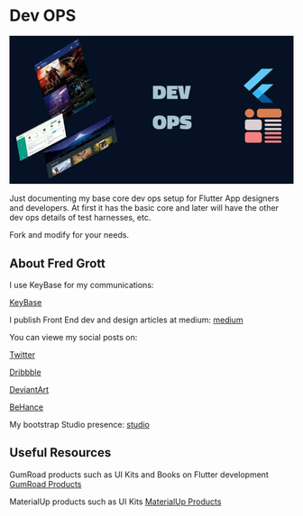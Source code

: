 # Dev OPS

![image header](./media/image-header.jpg)

Just documenting my base core dev ops setup for Flutter App designers and developers. At first it has the basic core and later will have the other dev ops details of test harnesses, etc.

Fork and modify for your needs.



## About Fred Grott 
I use KeyBase for my communications:

[KeyBase](https://keybase.io/fredgrott)

I publish Front End dev and design articles at medium:
[medium](https://fredgrott.medium.com)

You can viewe my social posts on:

[Twitter](https://twitter.com/fredgrott)

[Dribbble](https://dribbble.com/FredGrott)

[DeviantArt](https://www.deviantart.com/shareme)

[BeHance](https://www.behance.net/gwsfredgrott)

My bootstrap Studio presence:
[studio](https://fredgrott.github.io)


## Useful Resources

GumRoad products such as UI Kits and Books on Flutter development
[GumRoad Products](https://app.gumroad.com/fredgrott)

MaterialUp products such as UI Kits
[MaterialUp Products](https://www.uplabs.com/fred_grott)





